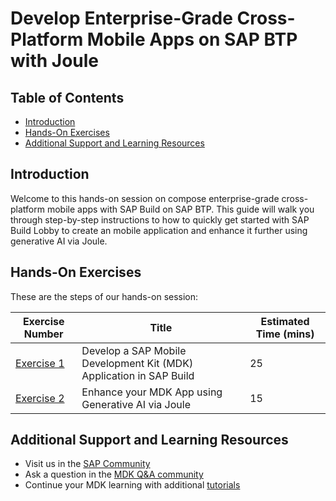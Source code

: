 # Develop Enterprise-Grade Cross-Platform Mobile Apps on SAP BTP with Joule

## Table of Contents

- [Introduction](#introduction)
- [Hands-On Exercises](#hands-on-exercises)
- [Additional Support and Learning Resources](#additional-support-and-learning-resources)

## Introduction

Welcome to this hands-on session on compose enterprise-grade cross-platform mobile apps with SAP Build on SAP BTP. This guide will walk you through step-by-step instructions to how to quickly get started with SAP Build Lobby to create an mobile application and enhance it further using generative AI via Joule.


## Hands-On Exercises

These are the steps of our hands-on session:

| Exercise Number | Title | Estimated Time (mins) |
| ---- | ---- | --- |
| [Exercise 1](./exercises/ex1/README.md) | Develop a SAP Mobile Development Kit (MDK) Application in SAP Build | 25 |
| [Exercise 2](./exercises/ex2/README.md) | Enhance your MDK App using Generative AI via Joule | 15 |

## Additional Support and Learning Resources

- Visit us in the [SAP Community](https://pages.community.sap.com/topics/mobile-technology)
- Ask a question in the [MDK Q&A community](https://community.sap.com/t5/c-khhcw49343/mobile+development+kit+client/pd-p/73555000100800001081)
- Continue your MDK learning with additional [tutorials](https://help.sap.com/doc/f53c64b93e5140918d676b927a3cd65b/Cloud/en-US/docs-en/guides/getting-started/mdk/overview.html#tutorials)
 
